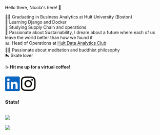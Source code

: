 <!DOCTYPE html>
<html>
  <p> Hello there, Nicola's here! 👋</p>
  
  
  🧑‍🎓  Graduating in Business Analytics at Hult University (Boston)<br>
  📘  Learning Django and Docker<br>
  🏢  Studying Supply Chain and operations<br>
  🌱 Passionate about Sustainability, I dream about a future where each of us leave the world better than how we found it<br>
  📊. Head of Operations at <a href="https://www.linkedin.com/company/hult-data-analytics-club/">Hult Data Analytics Club</a><br>
  🧘‍♂️  Passionate about meditation and buddhist philosophy<br>
  🛼  Skate lover
  
  
  
  ☕ <b>Hit me up for a virtual coffee!</b><br><br>
  [<img  src="logos\linkedin-icon.svg"  width="48"  height="48"  style="background-color:white;">][linkedin]
  [<img  src="logos\instagram-icon.png" width="48" height="48"   style="background-color:white;">][instagram]
  
  
  
  <h3>Stats!</h3><br>
  <img src="https://github-readme-stats.vercel.app/api?username=Nicola-Bini&&show_icons=true&title_color=ffffff&icon_color=bb2acf&text_color=daf7dc&bg_color=151515">
  
  
  
</html>


[instagram]:  https://www.instagram.com/nicolab.367/?hl=en
[linkedin]:   https://www.linkedin.com/in/nicola-bini/


![](https://komarev.com/ghpvc/?username=Nicola-Bini&color=green&style=flat-square&label=Friends'+visits)
